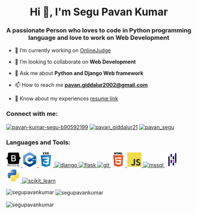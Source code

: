 <h1 align="center">Hi 👋, I'm Segu Pavan Kumar</h1>
<h3 align="center">A passionate Person who loves to code in Python programming language and love to work on Web Development</h3>

<!-- <p align="left"> <img src="https://komarev.com/ghpvc/?username=segupavankumar&label=Profile%20views&color=0e75b6&style=flat" alt="segupavankumar" /> </p> -->


- 🔭 I’m currently working on [OnlineJudge](https://github.com/segupavankumar/OnlineJudge)

- 👯 I’m looking to collaborate on **Web Development**

- 💬 Ask me about **Python and Django Web framework**

- 📫 How to reach me **pavan.giddalur2002@gmail.com**

- 📄 Know about my experiences [resume link](https://drive.google.com/file/d/1elP-l9QbkTZnBARli6hymCO7jW2de4g3/view?usp=sharing)

<h3 align="left">Connect with me:</h3>
<p align="left">
<a href="https://linkedin.com/in/pavan-kumar-segu-b90592199" target="blank"><img align="center" src="https://raw.githubusercontent.com/rahuldkjain/github-profile-readme-generator/master/src/images/icons/Social/linked-in-alt.svg" alt="pavan-kumar-segu-b90592199" height="30" width="40" /></a>
<a href="https://www.hackerrank.com/pavan_giddalur21" target="blank"><img align="center" src="https://raw.githubusercontent.com/rahuldkjain/github-profile-readme-generator/master/src/images/icons/Social/hackerrank.svg" alt="pavan_giddalur21" height="30" width="40" /></a>
<a href="https://www.leetcode.com/pavan_segu" target="blank"><img align="center" src="https://raw.githubusercontent.com/rahuldkjain/github-profile-readme-generator/master/src/images/icons/Social/leet-code.svg" alt="pavan_segu" height="30" width="40" /></a>
</p>

<h3 align="left">Languages and Tools:</h3>
<p align="left"> <a href="https://getbootstrap.com" target="_blank" rel="noreferrer"> <img src="https://raw.githubusercontent.com/devicons/devicon/master/icons/bootstrap/bootstrap-plain-wordmark.svg" alt="bootstrap" width="40" height="40"/> </a> <a href="https://www.w3schools.com/cpp/" target="_blank" rel="noreferrer"> <img src="https://raw.githubusercontent.com/devicons/devicon/master/icons/cplusplus/cplusplus-original.svg" alt="cplusplus" width="40" height="40"/> </a> <a href="https://www.w3schools.com/css/" target="_blank" rel="noreferrer"> <img src="https://raw.githubusercontent.com/devicons/devicon/master/icons/css3/css3-original-wordmark.svg" alt="css3" width="40" height="40"/> </a> <a href="https://www.djangoproject.com/" target="_blank" rel="noreferrer"> <img src="https://cdn.worldvectorlogo.com/logos/django.svg" alt="django" width="40" height="40"/> </a> <a href="https://flask.palletsprojects.com/" target="_blank" rel="noreferrer"> <img src="https://www.vectorlogo.zone/logos/pocoo_flask/pocoo_flask-icon.svg" alt="flask" width="40" height="40"/> </a> <a href="https://git-scm.com/" target="_blank" rel="noreferrer"> <img src="https://www.vectorlogo.zone/logos/git-scm/git-scm-icon.svg" alt="git" width="40" height="40"/> </a> <a href="https://www.w3.org/html/" target="_blank" rel="noreferrer"> <img src="https://raw.githubusercontent.com/devicons/devicon/master/icons/html5/html5-original-wordmark.svg" alt="html5" width="40" height="40"/> </a> <a href="https://developer.mozilla.org/en-US/docs/Web/JavaScript" target="_blank" rel="noreferrer"> <img src="https://raw.githubusercontent.com/devicons/devicon/master/icons/javascript/javascript-original.svg" alt="javascript" width="40" height="40"/> </a> <a href="https://www.microsoft.com/en-us/sql-server" target="_blank" rel="noreferrer"> <img src="https://www.svgrepo.com/show/303229/microsoft-sql-server-logo.svg" alt="mssql" width="40" height="40"/> </a> <a href="https://pandas.pydata.org/" target="_blank" rel="noreferrer"> <img src="https://raw.githubusercontent.com/devicons/devicon/2ae2a900d2f041da66e950e4d48052658d850630/icons/pandas/pandas-original.svg" alt="pandas" width="40" height="40"/> </a> <a href="https://www.python.org" target="_blank" rel="noreferrer"> <img src="https://raw.githubusercontent.com/devicons/devicon/master/icons/python/python-original.svg" alt="python" width="40" height="40"/> </a> <a href="https://scikit-learn.org/" target="_blank" rel="noreferrer"> <img src="https://upload.wikimedia.org/wikipedia/commons/0/05/Scikit_learn_logo_small.svg" alt="scikit_learn" width="40" height="40"/> </a> </p>

<p><img align="left" src="https://github-readme-stats.vercel.app/api/top-langs?username=segupavankumar&show_icons=true&locale=en&layout=compact" alt="segupavankumar" /></p>

<p>&nbsp;<img align="center" src="https://github-readme-stats.vercel.app/api?username=segupavankumar&show_icons=true&locale=en" alt="segupavankumar" /></p>

<p><img align="center" src="https://github-readme-streak-stats.herokuapp.com/?user=segupavankumar&" alt="segupavankumar" /></p>
